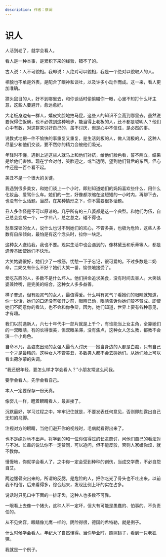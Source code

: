 ```yaml
---
description: 作者：蔡澜
---
```


# 识人

人活到老了，就学会看人。

看人是一种本事，是累积下来的经验，错不了的。

古人说：人不可貌相。我却说：人绝对可以貌相，我是一个绝对以貌取人的人。

相貌也不单是外表，是配合了眼神和谈吐，以及许多小动作而成。这一来，看人更加准确。

獐头鼠目的人，好不到哪里去，和你谈话时偷偷瞄你一眼，心里不知打什么坏主意，这些人要避开，愈远愈好。

大老板身边有一群人，嬉皮笑脸地拍马屁，这些人的知识不会高到哪里去。虽然说要保得住饭碗，也不必做到这种地步，能当得上老板的人，还不都是聪明人？他们心中有数，对这群来讨好自己的，虽不讨厌，但是心中不信任，是必然的事。

说教式地把一件不愉快的事重复又重复，是生活刻板的人，做人消极的人，这种人尽量少和他们交谈，要不然你的精力会被他们吸光。

年轻时不懂，遇到上述这些人就马上和他们对抗，给他们脸色看，誓不两立，结果是给他们害惨。现在学会对付，笑脸迎之，或当透明，望到他们背后的东西，但心中还是一百个看不起。

美丑不是一个很大的关键。

我遇到很多美女，和她们谈上一个小时，即刻知道她们的妈妈喜欢些什么、用什么化妆品、爱驾什么车。她们的一生，好像都浓缩在这短短的一小时内，再聊下去，也没有什么话题。当然，在某种情形之下，你不需要很多话题。

丑人多作怪是不可以原谅的。几乎所有的三八婆都是这一个典型。和她们为伍，自己总会变成一个，一字曰八，总之总之，碰不得也。

愁眉深锁的女人，说什么也讨不到她们的欢心，不管多美，也极为危险，这些人多数有自杀倾向，最怕是有这个念头时，拉你一块走。

这种女人送给我，我也不要。现实生活中也会遇到的，像林黛玉和乐蒂等人，都是遗传基因使她们不快乐。

大笑姑婆很好，她们少了一根筋，忧愁一下子忘记，很可爱的。不过多数是二奶命，二奶又有什么不好？她们大笑一番，愉快地接受了。

爱吃东西的人，多数不是什么坏人。他们拼命追求美食，没有时间去害人。大笑姑婆兼馋嘴，是完美的结合，这种女人多多益善。

样子普通，但有股灵气的女人，最值得爱。什么叫有灵气？看她们的眼睛就知道，你一说话，她们的口还没有张开之前，眼睛已动，眼睛告诉你她们赞不赞成。即使她们不同意你的看法，也不会和你争辩，因为，她们知道，世界上要有各种意见，才有趣。

我们以前选新人，六七十年代中一部片就是上千个，有谁能当上女主角，全靠她们的一双眼睛，有的长得很美，但双眼呆滞，没有焦点，这种女人怎么教，都教不会演一个小角色。

自命不凡，高姿态出现的女强人最令人讨厌――她当身边的人都是白痴，只有自己一个才是最精的。这种女人不管美丑，多数男人都不会去碰她们。从她们脸上可以看出荷尔蒙的失调。

“我还很年轻，要怎么样才学会看人？”小朋友常这么问我。

要学会看人，先学会看自己。

本人一定要保存一份天真。

像婴儿一样，瞪着眼睛看人，最直接了。

沉默最好，学习过程之中，牢牢记住就是，不要发表任何意见，否则即刻露出自己无知的马脚。

注视对方的眼睛，当他们避开你的视线时，毛病就看得出来了。

也不是绝对地不出声。将学到的和一位你信得过的长辈商讨，问他们自己的看法对与不对。长辈的说法你不一定赞同，可以追问，但不能反驳，否则人家嫌你烦，就不教你。

慢慢地，你就学会看人了，之中你一定会受到种种的创伤，当成交学费，不必自怨自艾。

两边腮骨突出来的，所谓的反腮，是危险的人，把你吃光了骨头也不吐出来。以前我不相信，后来看得多，综合起来，发现比例上坏的实在占多。

说话时只见口中下面的一排牙齿，这种人也多数不可靠。

一眼看上去像一个猪头，这种人不一定坏，但大有可能是愚蠢的、怕事的、不负责任的。

从不见笑容，眼睛像兀鹰一样的，阴险得很，德国的希特勒，就是例子。

什么时候学会看人，年纪大了自然懂得。当你毕业时，照照镜子，看到一只老狐狸。

我就是一个例子。
